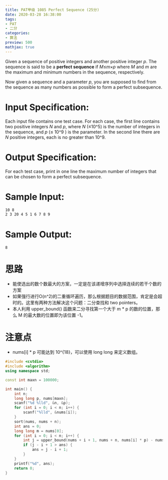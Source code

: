 ```yaml
---
title: PAT甲级 1085 Perfect Sequence (25分)
date: 2020-03-28 16:38:00
tags: 
- PAT
- 二分
categories: 
- 算法
preview: 500
mathjax: true
---
```


Given a sequence of positive integers and another positive integer *p*. The sequence is said to be a **perfect sequence** if *M*≤*m*×*p* where *M* and *m* are the maximum and minimum numbers in the sequence, respectively.

Now given a sequence and a parameter *p*, you are supposed to find from the sequence as many numbers as possible to form a perfect subsequence.

# Input Specification:

Each input file contains one test case. For each case, the first line contains two positive integers *N* and *p*, where *N* (≤10^5) is the number of integers in the sequence, and *p* (≤ 10^9 ) is the parameter. In the second line there are *N* positive integers, each is no greater than 10^9.

# Output Specification:

For each test case, print in one line the maximum number of integers that can be chosen to form a perfect subsequence.

# Sample Input:

```in
10 8
2 3 20 4 5 1 6 7 8 9
```

# Sample Output:

```out
8
```

# 思路

- 能使选出的数个数最大的方案，一定是在该递增序列中选择连续的若干个数的方案
- 如果强行进行O(n^2)的二重循环遍历，那么根据题目的数据范围，肯定是会超时的。这里有两种方法解决这个问题：二分查找和 two pointers。
- 本人利用 upper_bound() 函数来二分寻找第一个大于 m * p 的数的位置，那么 M 的最大数的位置即为该位置 -1。

# 注意点

- nums[i] * p 可能达到 10^{18}，可以使用 long long 来定义数组。

```cpp
#include <cstdio>
#include <algorithm>
using namespace std;

const int maxn = 100000;

int main() {
    int n;
    long long p, nums[maxn];
    scanf("%d %lld", &n, &p);
    for (int i = 0; i < n; i++) {
        scanf("%lld", &nums[i]);
    }
    sort(nums, nums + n);
    int ans = 0;
    long long m = nums[0];
    for (int i = 0; i < n; i++) {
        int j = upper_bound(nums + i + 1, nums + n, nums[i] * p) - nums - 1;
        if (j - i + 1 > ans) {
            ans = j - i + 1;
        }
    }
    printf("%d", ans);
    return 0;
}
```


